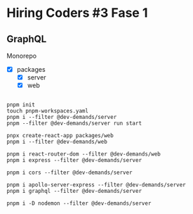 # Hiring Coders #3 Fase 1
## GraphQL

<p>Monorepo</p>

- [x] packages
  - [x] server
  - [x] web

```

pnpm init
touch pnpm-workspaces.yaml
pnpm i --filter @dev-demands/server
pnpm --filter @dev-demands/server run start

pnpx create-react-app packages/web
pnpm i --filter @dev-demands/web

pnpm i react-router-dom --filter @dev-demands/web
pnpm i express --filter @dev-demands/server

pnpm i cors --filter @dev-demands/server

pnpm i apollo-server-express --filter @dev-demands/server
pnpm i graphql --filter @dev-demands/server

pnpm i -D nodemon --filter @dev-demands/server

```